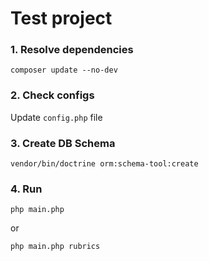 # Test project

### 1. Resolve dependencies

```
composer update --no-dev
```

### 2. Check configs

Update `config.php` file

### 3. Create DB Schema

```
vendor/bin/doctrine orm:schema-tool:create
```

### 4. Run

```
php main.php
```

or
```
php main.php rubrics
```